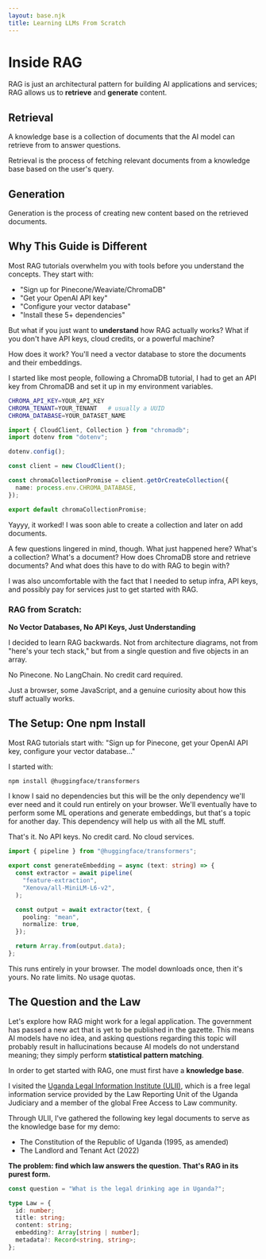 ```yaml
---
layout: base.njk
title: Learning LLMs From Scratch
---
```


# Inside RAG

RAG is just an architectural pattern for building AI applications and services; RAG allows us to **retrieve** and **generate** content.

## Retrieval

A knowledge base is a collection of documents that the AI model can retrieve from to answer questions.

Retrieval is the process of fetching relevant documents from a knowledge base based on the user's query.

## Generation

Generation is the process of creating new content based on the retrieved documents.

## Why This Guide is Different

Most RAG tutorials overwhelm you with tools before you understand the concepts. They start with:

- "Sign up for Pinecone/Weaviate/ChromaDB"
- "Get your OpenAI API key"
- "Configure your vector database"
- "Install these 5+ dependencies"

But what if you just want to **understand** how RAG actually works? What if you don't have API keys, cloud credits, or a powerful machine?

How does it work?
You'll need a vector database to store the documents and their embeddings.

I started like most people, following a ChromaDB tutorial,
I had to get an API key from ChromaDB and set it up in my environment variables.

```bash
CHROMA_API_KEY=YOUR_API_KEY
CHROMA_TENANT=YOUR_TENANT   # usually a UUID
CHROMA_DATABASE=YOUR_DATASET_NAME
```

```typescript
import { CloudClient, Collection } from "chromadb";
import dotenv from "dotenv";

dotenv.config();

const client = new CloudClient();

const chromaCollectionPromise = client.getOrCreateCollection({
  name: process.env.CHROMA_DATABASE,
});

export default chromaCollectionPromise;
```

Yayyy, it worked! I was soon able to create a collection and later on add documents.

A few questions lingered in mind, though. What just happened here? What's a collection? What's a document? How does ChromaDB store and retrieve documents? And what does this have to do with RAG to begin with?

I was also uncomfortable with the fact that I needed to setup infra, API keys, and possibly pay for services just to get started with RAG.

### RAG from Scratch:

**No Vector Databases, No API Keys, Just Understanding**

I decided to learn RAG backwards. Not from architecture diagrams, not from "here's your tech stack," but from a single question and five objects in an array.

No Pinecone. No LangChain. No credit card required.

Just a browser, some JavaScript, and a genuine curiosity about how this stuff actually works.

## The Setup: One npm Install

Most RAG tutorials start with: "Sign up for Pinecone, get your OpenAI API key, configure your vector database..."

I started with:

```bash
npm install @huggingface/transformers
```

I know I said no dependencies but this will be the only dependency we'll ever need and it could run entirely on your browser. We'll eventually have to perform some ML operations and generate embeddings, but that's a topic for another day. This dependency will help us with all the ML stuff.

That's it. No API keys. No credit card. No cloud services.

```typescript
import { pipeline } from "@huggingface/transformers";

export const generateEmbedding = async (text: string) => {
  const extractor = await pipeline(
    "feature-extraction",
    "Xenova/all-MiniLM-L6-v2",
  );

  const output = await extractor(text, {
    pooling: "mean",
    normalize: true,
  });

  return Array.from(output.data);
};
```

This runs entirely in your browser. The model downloads once, then it's yours. No rate limits. No usage quotas.

## The Question and the Law

Let's explore how RAG might work for a legal application. The government has passed a new act that is yet to be published in the gazette. This means AI models have no idea, and asking questions regarding this topic will probably result in hallucinations because AI models do not understand meaning; they simply perform **statistical pattern matching**.

In order to get started with RAG, one must first have a **knowledge base**.

I visited the [Uganda Legal Information Institute (ULII)](https://ulii.org/en/), which is a free legal information service provided by the Law Reporting Unit of the Uganda Judiciary and a member of the global Free Access to Law community.

Through ULII, I've gathered the following key legal documents to serve as the knowledge base for my demo:

- The Constitution of the Republic of Uganda (1995, as amended)
- The Landlord and Tenant Act (2022)

**The problem: find which law answers the question. That's RAG in its purest form.**

```typescript
const question = "What is the legal drinking age in Uganda?";

type Law = {
  id: number;
  title: string;
  content: string;
  embedding?: Array[string | number];
  metadata?: Record<string, string>;
};
```
